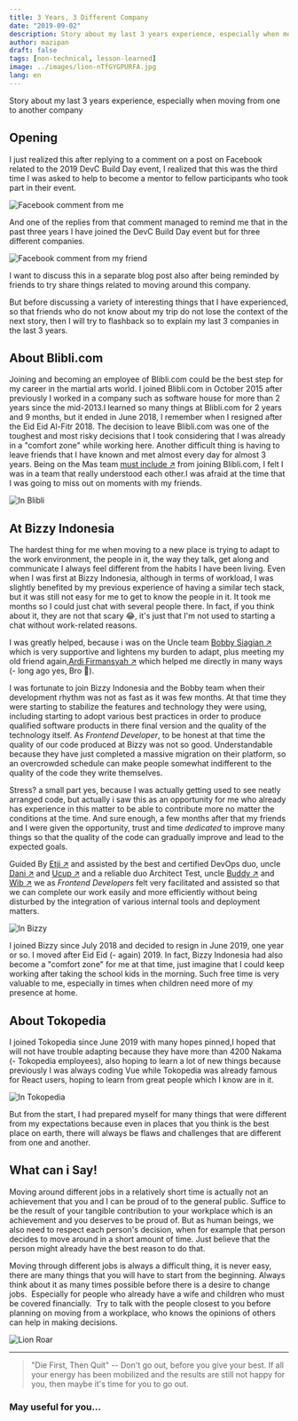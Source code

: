 ```yaml
---
title: 3 Years, 3 Different Company
date: "2019-09-02"
description: Story about my last 3 years experience, especially when moving from one to another company
author: mazipan
draft: false
tags: [non-technical, lesson-learned]
image: ../images/lion-nTfGYGPURFA.jpg
lang: en
---
```


Story about my last 3 years experience, especially when moving from one to another company

## Opening

I just realized this after replying to a comment on a post on Facebook related to the 2019 DevC Build Day event, I realized that this was the third time I was asked to help to become a mentor to fellow participants who took part in their event.

![Facebook comment from me](../images/fb-comment-1.png)

And one of the replies from that comment managed to remind me that in the past three years I have joined the DevC Build Day event but for three different companies.

![Facebook comment from my friend](../images/fb-comment-2.png)

I want to discuss this in a separate blog post also after being reminded by friends to try share things related to moving around this company.

But before discussing a variety of interesting things that I have experienced, so that friends who do not know about my trip do not lose the context of the next story, then I will try to flashback so to explain my last 3 companies in the last 3 years.
## About Blibli.com

Joining and becoming an employee of Blibli.com could be the best step for my career in the martial arts world.
I joined Blibli.com in October 2015 after previously I worked in a company such as software house for more than 2 years since the mid-2013.I learned so many things at Blibli.com for 2 years and 9 months, but it ended in June 2018, I remember when I resigned after the Eid Eid Al-Fitr 2018.
The decision to leave Blibli.com was one of the toughest and most risky decisions that I took considering that I was already in a "comfort zone" while working here. Another difficult thing is having to leave friends that I have known and met almost every day for almost 3 years.
Being on the Mas team [must include ↗️](https://www.linkedin.com/in/ifnubima/?source=mazipan) from joining Blibli.com, I felt I was in a team that really understood each other.I was afraid at the time that I was going to miss out on moments with my friends.

![In Blibli](../images/in-blibli.jpg)

## At Bizzy Indonesia

The hardest thing for me when moving to a new place is trying to adapt to the work environment, the people in it, the way they talk, get along and communicate I always feel different from the habits I have been living. Even when I was first at Bizzy Indonesia, although in terms of workload, I was slightly benefited by my previous experience of having a similar tech stack, but it was still not easy for me to get to know the people in it.
It took me months so I could just chat with several people there. In fact, if you think about it, they are not that scary 😂, it's just that I'm not used to starting a chat without work-related reasons.

I was greatly helped, because i was on the Uncle team [Bobby Siagian ↗️](https://www.linkedin.com/in/bobbysiagian/?source=mazipan) which is very supportive and lightens my burden to adapt, plus meeting my old friend again,[Ardi Firmansyah ↗️](https://www.linkedin.com/in/ardi-firmansyah/?source=mazipan) which helped me directly in many ways (- long ago yes, Bro 🙇‍).

I was fortunate to join Bizzy Indonesia and the Bobby team when their development rhythm was not as fast as it was few months. At that time they were starting to stabilize the features and technology they were using, including starting to adopt various best practices in order to produce qualified software products in there final version and the quality of the technology itself.
As _Frontend Developer_, to be honest at that time the quality of our code produced at Bizzy was not so good. Understandable because they have just completed a massive migration on their platform, so an overcrowded schedule can make people somewhat indifferent to the quality of the code they write themselves.

Stress? a small part yes, because I was actually getting used to see neatly arranged code, but actually i saw this as an opportunity for me who already has experience in this matter to be able to contribute more no matter the conditions at the time.
And sure enough, a few months after that my friends and I were given the opportunity, trust and time _dedicated_ to improve many things so that the quality of the code can gradually improve and lead to the expected goals.

Guided By
 [Etji ↗️](https://www.linkedin.com/in/etjie/)
and assisted by the best and certified DevOps duo, uncle
[Dani ↗️](https://www.linkedin.com/in/kusuma-asdani/) and
 [Ucup ↗️](https://www.linkedin.com/in/herbiono/) and a reliable duo Architect Test, uncle
 [Buddy ↗️](https://www.linkedin.com/in/buddy-arifin/) and
 [Wib ↗️](https://www.linkedin.com/in/genta-wibowo/)
we as _Frontend Developers_ felt very facilitated and assisted so that we can complete our work easily and more efficiently without being disturbed by the integration of various internal tools and deployment matters.

![In Bizzy](../images/in-bizzy.jpg)

I joined Bizzy since July 2018 and decided to resign in June 2019, one year or so. I moved after Eid Eid (- again) 2019. In fact, Bizzy Indonesia had also become a "comfort zone" for me at that time, just imagine that I could keep working after taking the school kids in the morning. Such free time is very valuable to me, especially in times when children need more of my presence at home.

## About Tokopedia

I joined Tokopedia since June 2019 with many hopes pinned,I hoped that will not have trouble adapting because they have more than 4200 Nakama (- Tokopedia employees), also hoping to learn a lot of new things because previously I was always coding Vue while Tokopedia was already famous for React users, hoping to learn from great people which I know are in it.

![In Tokopedia](../images/in-tokopedia.jpg)

But from the start, I had prepared myself for many things that were different from my expectations because even in places that you think is the best place on earth, there will always be flaws and challenges that are different from one and another.

## What can i Say!

Moving around different jobs in a relatively short time is actually not an achievement that you and I can be proud of to the general public. Suffice to be the result of your tangible contribution to your workplace which is an achievement and you deserves to be proud of. But as human beings, we also need to respect each person's decision, when for example that person decides to move around in a short amount of time. Just believe that the person might already have the best reason to do that.

Moving through different jobs is always a difficult thing, it is never easy, there are many things that you will have to start from the beginning.
 Always think about it as many times possible before there is a desire to change jobs.
 Especially for people who already have a wife and children who must be covered financially.
 Try to talk with the people closest to you before planning on moving from a workplace, who knows the opinions of others can help in making decisions.

![Lion Roar](../images/lion-nTfGYGPURFA.jpg)

----

> "Die First, Then Quit" -- Don't go out, before you give your best. If all your energy has been mobilized and the results are still not happy for you, then maybe it's time for you to go out.

### May useful for you...
